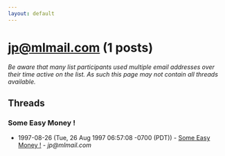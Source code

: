 ```yaml
---
layout: default
---
```


# jp@mlmail.com (1 posts)

_Be aware that many list participants used multiple email addresses over their time active on the list. As such this page may not contain all threads available._

## Threads

### Some Easy Money !
+ 1997-08-26 (Tue, 26 Aug 1997 06:57:08 -0700 (PDT)) - [Some Easy Money !](/archive/1997/08/29b425245e452b75beb288103266bebef28dbc0a499320727d0858429ae5e9ec) - _jp@mlmail.com_

